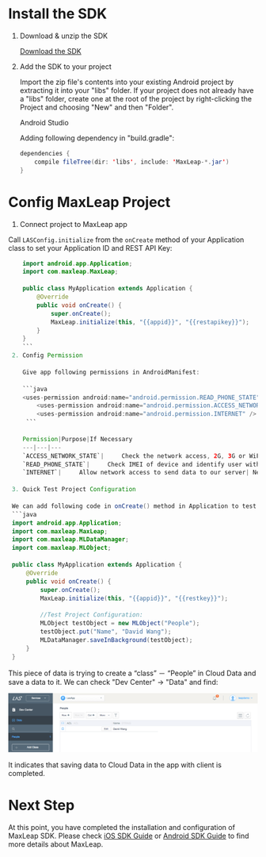 # Install the SDK

1. Download & unzip the SDK
 
    <a class="download-sdk" href="https://raw.githubusercontent.com/LeapAppServices/LAS-SDK-Release/master/Android/v0.6/las-sdk-all.zip">Download the SDK</a>

2. Add the SDK to your project

    Import the zip file's contents into your existing Android project by extracting it into your "libs" folder. If your project does not already have a "libs" folder, create one at the root of the project by right-clicking the Project and choosing "New" and then "Folder".
    
    Android Studio
    
    Adding following dependency in "build.gradle":
    
    ```java
    dependencies {
        compile fileTree(dir: 'libs', include: 'MaxLeap-*.jar')
    }
    ```
#	Config MaxLeap Project
    
 1. Connect project to MaxLeap app

Call `LASConfig.initialize` from the `onCreate` method of your Application class to set your Application ID and REST API Key:

```java
 	import android.app.Application;
 	import com.maxleap.MaxLeap;
 
 	public class MyApplication extends Application {
 	    @Override
 	    public void onCreate() {
 	        super.onCreate();
 	        MaxLeap.initialize(this, "{{appid}}", "{{restapikey}}");
 	    }
 	}
 	```
 2. Config Permission
 
 	Give app following permissions in AndroidManifest:
 	
 	```java
 	<uses-permission android:name="android.permission.READ_PHONE_STATE" />
    	<uses-permission android:name="android.permission.ACCESS_NETWORK_STATE" />
    	<uses-permission android:name="android.permission.INTERNET" />
     ```
 	
 	Permission|Purpose|If Necessary
 	---|---|---
 	`ACCESS_NETWORK_STATE`|		Check the network access, 2G, 3G or WiFi| Necessary
 	`READ_PHONE_STATE`| 	Check IMEI of device and identify user with unique IMEI and mac| Necessary
 	`INTERNET`| 	Allow network access to send data to our server| Necessary
 	
 3. Quick Test Project Configuration
 
 We can add following code in onCreate() method in Application to test if the project is already registered to MaxLeap：
 ```java
 import android.app.Application;
 import com.maxleap.MaxLeap;
 import com.maxleap.MLDataManager;
 import com.maxleap.MLObject;
 
 public class MyApplication extends Application {
     @Override
     public void onCreate() {
         super.onCreate();
         MaxLeap.initialize(this, "{{appid}}", "{{restkey}}");
         
         //Test Project Configuration:
         MLObject testObject = new MLObject("People");
         testObject.put("Name", "David Wang");
         MLDataManager.saveInBackground(testObject);
     }
 }
 ```
 
 This piece of data is trying to create a “class” － “People” in Cloud Data and save a data to it. We can check "Dev Center" -> "Data" and find:

 
 ![imgSDKQSTestAddObj](../../../images/imgSDKQSTestAddObj.png)
 
It indicates that saving data to Cloud Data in the app with client is completed. 
 
# Next Step
At this point, you have completed the installation and configuration of MaxLeap SDK. Please check [iOS SDK Guide](ML_DOCS_GUIDE_LINK_PLACEHOLDER_IOS) or [Android SDK Guide](ML_DOCS_GUIDE_LINK_PLACEHOLDER_ANDROID) to find more details about MaxLeap.